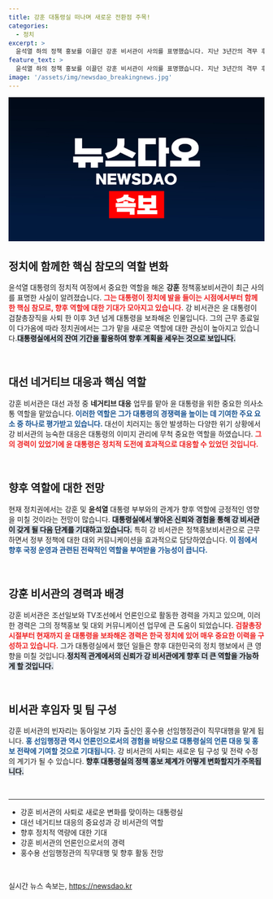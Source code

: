 ```yaml
---
title: 강훈 대통령실 떠나며 새로운 전환점 주목!
categories:
  - 정치
excerpt: >
  윤석열 하의 정책 홍보를 이끌던 강훈 비서관이 사의를 표명했습니다. 지난 3년간의 격무 후 휴식기를 가지며 향후 역할에 대한 고민에 들어갔는데, 그의 영향력 있는 경력이 새로운 기회를 예고합니다. 지금 클릭해서 강 비서관의 향후 행보를 확인하세요!
feature_text: >
  윤석열 하의 정책 홍보를 이끌던 강훈 비서관이 사의를 표명했습니다. 지난 3년간의 격무 후 휴식기를 가지며 향후 역할에 대한 고민에 들어갔는데, 그의 영향력 있는 경력이 새로운 기회를 예고합니다. 지금 클릭해서 강 비서관의 향후 행보를 확인하세요!
image: '/assets/img/newsdao_breakingnews.jpg'
---
```


<p><img src="/assets/img/newsdao_breakingnews.jpg" alt="cryptoinkorea 속보" /></p>

<h2 data-ke-size="size26">정치에 함께한 핵심 참모의 역할 변화</h2>

<p data-ke-size="size16">윤석열 대통령의 정치적 여정에서 중요한 역할을 해온 <b>강훈</b> 정책홍보비서관이 최근 사의를 표명한 사실이 알려졌습니다. <b><span style="color: #ee2323;">그는 대통령이 정치에 발을 들이는 시점에서부터 함께 한 핵심 참모로, 향후 역할에 대한 기대가 모아지고 있습니다.</span></b> 강 비서관은 윤 대통령이 검찰총장직을 사퇴 한 이후 3년 넘게 대통령을 보좌해온 인물입니다. 그의 근무 종료일이 다가옴에 따라 정치권에서는 그가 맡을 새로운 역할에 대한 관심이 높아지고 있습니다.<b><span style="background-color: #21538527;">대통령실에서의 잔여 기간을 활용하여 향후 계획을 세우는 것으로 보입니다.</span></b></p>

<p data-ke-size="size16">&nbsp;</p>

<h2 data-ke-size="size26">대선 네거티브 대응과 핵심 역할</h2>

<p data-ke-size="size16">강훈 비서관은 대선 과정 중 <b>네거티브 대응</b> 업무를 맡아 윤 대통령을 위한 중요한 의사소통 역할을 맡았습니다. <b><span style="color: #1a5490;">이러한 역할은 그가 대통령의 경쟁력을 높이는 데 기여한 주요 요소 중 하나로 평가받고 있습니다.</span></b> 대선이 치러지는 동안 발생하는 다양한 위기 상황에서 강 비서관의 능숙한 대응은 대통령의 이미지 관리에 무척 중요한 역할을 하였습니다. <b><span style="color: #ee2323;">그의 경력이 있었기에 윤 대통령은 정치적 도전에 효과적으로 대응할 수 있었던 것입니다.</span></b></p>

<p data-ke-size="size16">&nbsp;</p>

<h2 data-ke-size="size26">향후 역할에 대한 전망</h2>

<p data-ke-size="size16">현재 정치권에서는 강훈 및 <b>윤석열</b> 대통령 부부와의 관계가 향후 역할에 긍정적인 영향을 미칠 것이라는 전망이 많습니다. <b><span style="background-color: #21538527;">대통령실에서 쌓아온 신뢰와 경험을 통해 강 비서관이 갖게 될 다음 단계를 기대하고 있습니다.</span></b> 특히 강 비서관은 정책홍보비서관으로 근무하면서 정부 정책에 대한 대외 커뮤니케이션을 효과적으로 담당하였습니다. <b><span style="color: #1a5490;">이 점에서 향후 국정 운영과 관련된 전략적인 역할을 부여받을 가능성이 큽니다.</span></b></p>

<p data-ke-size="size16">&nbsp;</p>

<h2 data-ke-size="size26">강훈 비서관의 경력과 배경</h2>

<p data-ke-size="size16">강훈 비서관은 조선일보와 TV조선에서 언론인으로 활동한 경력을 가지고 있으며, 이러한 경력은 그의 정책홍보 및 대외 커뮤니케이션 업무에 큰 도움이 되었습니다. <b><span style="color: #ee2323;">검찰총장 시절부터 현재까지 윤 대통령을 보좌해온 경력은 한국 정치에 있어 매우 중요한 이력을 구성하고 있습니다.</span></b> 그가 대통령실에서 했던 일들은 향후 대한민국의 정치 행보에서 큰 영향을 미칠 것입니다.<b><span style="background-color: #21538527;">정치적 관계에서의 신뢰가 강 비서관에게 향후 더 큰 역할을 가능하게 할 것입니다.</span></b></p>

<p data-ke-size="size16">&nbsp;</p>

<h2 data-ke-size="size26">비서관 후임자 및 팀 구성</h2>

<p data-ke-size="size16">강훈 비서관의 빈자리는 동아일보 기자 출신인 홍수용 선임행정관이 직무대행을 맡게 됩니다. <b><span style="color: #1a5490;">홍 선임행정관 역시 언론인으로서의 경험을 바탕으로 대통령실의 언론 대응 및 홍보 전략에 기여할 것으로 기대됩니다.</span></b> 강 비서관의 사퇴는 새로운 팀 구성 및 전략 수정의 계기가 될 수 있습니다. <b><span style="background-color: #21538527;">향후 대통령실의 정책 홍보 체계가 어떻게 변화할지가 주목됩니다.</span></b></p>

<p data-ke-size="size16">&nbsp;</p>

<hr/>

<ul>
    <li>강훈 비서관의 사퇴로 새로운 변화를 맞이하는 대통령실</li>
    <li>대선 네거티브 대응의 중요성과 강 비서관의 역할</li>
    <li>향후 정치적 역량에 대한 기대</li>
    <li>강훈 비서관의 언론인으로서의 경력</li>
    <li>홍수용 선임행정관의 직무대행 및 향후 활동 전망</li>
</ul> 

<p data-ke-size="size16">&nbsp;</p>
실시간 뉴스 속보는, <a href="https://newsdao.kr" rel="dofollow">https://newsdao.kr</a>


